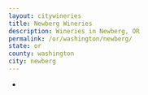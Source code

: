 ```yaml
---
layout: citywineries
title: Newberg Wineries
description: Wineries in Newberg, OR
permalink: /or/washington/newberg/
state: or
county: washington
city: newberg
---
```

-
